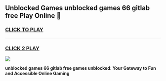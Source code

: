 
## Unblocked Games unblocked games 66 gitlab free Play Online 👋
<h3>
<a href="https://news.freeplayer.one?title=unblocked_games_66_gitlab_free&ref=17F">CLICK TO PLAY</a></h3>
<hr>

<h3>
<a href="https://news.freeplayer.one?title=unblocked_games_66_gitlab_free&ref=17F">CLICK 2 PLAY</a>
  
</h3>

<a href="https://news.freeplayer.one?title=unblocked_games_66_gitlab_free&ref=17F/"><img src="https://clearcache.store/games.png"></a>


**unblocked games 66 gitlab free games unblocked: Your Gateway to Fun and Accessible Online Gaming**
